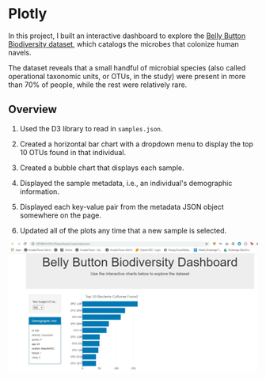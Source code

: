 # Plotly

In this project, I built an interactive dashboard to explore the [Belly Button Biodiversity dataset](http://robdunnlab.com/projects/belly-button-biodiversity/), 
which catalogs the microbes that colonize human navels.

The dataset reveals that a small handful of microbial species (also called operational taxonomic units, or OTUs, in the study) were present in more than 70% of people, 
while the rest were relatively rare.

## Overview

1. Used the D3 library to read in `samples.json`.

2. Created a horizontal bar chart with a dropdown menu to display the top 10 OTUs found in that individual.

3. Created a bubble chart that displays each sample.

4. Displayed the sample metadata, i.e., an individual's demographic information.

5. Displayed each key-value pair from the metadata JSON object somewhere on the page.

6. Updated all of the plots any time that a new sample is selected.

![ScreenShot](belly_button_bio.JPG)
